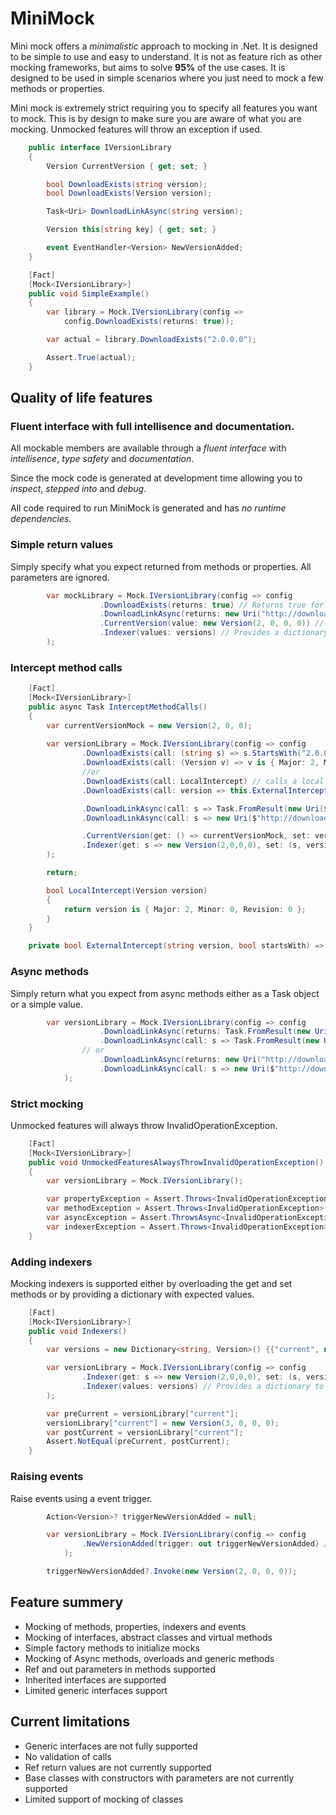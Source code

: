 # MiniMock

Mini mock offers a _minimalistic_ approach to mocking in .Net. It is designed to be simple to use and easy to understand. 
It is not as feature rich as other mocking frameworks, but aims to solve __95%__ of the use cases.
It is designed to be used in simple scenarios where you just need to mock a few methods or properties.

Mini mock is extremely strict requiring you to specify all features you want to mock. This is by design to make sure you are aware of what you are mocking.
Unmocked features will throw an exception if used.

```csharp
    public interface IVersionLibrary
    {
        Version CurrentVersion { get; set; }

        bool DownloadExists(string version);
        bool DownloadExists(Version version);

        Task<Uri> DownloadLinkAsync(string version);

        Version this[string key] { get; set; }

        event EventHandler<Version> NewVersionAdded;
    }

    [Fact]
    [Mock<IVersionLibrary>]
    public void SimpleExample()
    {
        var library = Mock.IVersionLibrary(config =>
            config.DownloadExists(returns: true));

        var actual = library.DownloadExists("2.0.0.0");

        Assert.True(actual);
    }
```

## Quality of life features

### Fluent interface with full intellisence and documentation.

All mockable members are available through a _fluent interface_ with _intellisence_, _type safety_ and _documentation_.

Since the mock code is generated at development time allowing you to _inspect_, _stepped into_ and _debug_. 

All code required to run MiniMock is generated and has _no runtime dependencies_.

### Simple return values

Simply specify what you expect returned from methods or properties. All parameters are ignored.

```csharp
        var mockLibrary = Mock.IVersionLibrary(config => config
                    .DownloadExists(returns: true) // Returns true for all versions
                    .DownloadLinkAsync(returns: new Uri("http://downloads/2.0.0")) // Returns a task with a download link
                    .CurrentVersion(value: new Version(2, 0, 0, 0)) // Sets the initial version to 2.0.0.0
                    .Indexer(values: versions) // Provides a dictionary to retrieve and store versions
        );
```

### Intercept method calls

```csharp
    [Fact]
    [Mock<IVersionLibrary>]
    public async Task InterceptMethodCalls()
    {
        var currentVersionMock = new Version(2, 0, 0);
        
        var versionLibrary = Mock.IVersionLibrary(config => config
                .DownloadExists(call: (string s) => s.StartsWith("2.0.0") ? true : false ) // Returns true for version 2.0.0.x base on a string parameter
                .DownloadExists(call: (Version v) => v is { Major: 2, Minor: 0, Revision: 0 })// Returns true for version 2.0.0.x based on a version parameter
                //or
                .DownloadExists(call: LocalIntercept) // calls a local function
                .DownloadExists(call: version => this.ExternalIntercept(version, true)) // calls function in class

                .DownloadLinkAsync(call: s => Task.FromResult(new Uri($"http://downloads/{s}"))) // Returns a task containing a download link for version 2.0.0.x otherwise a error link
                .DownloadLinkAsync(call: s => new Uri($"http://downloads/{s}")) // Returns a task containing a download link for version 2.0.0.x otherwise a error link

                .CurrentVersion(get: () => currentVersionMock, set: version => currentVersionMock = version) // Overwrites the property getter and setter
                .Indexer(get: s => new Version(2,0,0,0), set: (s, version) => {}) // Overwrites the indexer getter and setter
        );

        return;

        bool LocalIntercept(Version version)
        {
            return version is { Major: 2, Minor: 0, Revision: 0 };
        }
    }

    private bool ExternalIntercept(string version, bool startsWith) => startsWith ? version.StartsWith("2.0.0") : version == "2.0.0";
```

### Async methods

Simply return what you expect from async methods either as a Task object or a simple value.

```csharp
        var versionLibrary = Mock.IVersionLibrary(config => config
                    .DownloadLinkAsync(returns: Task.FromResult(new Uri("http://downloads/2.0.0"))) // Returns a task containing a download link for all versions
                    .DownloadLinkAsync(call: s => Task.FromResult(new Uri($"http://downloads/{s}"))) // Returns a task containing a download link for version 2.0.0.x otherwise a error link
                // or
                    .DownloadLinkAsync(returns: new Uri("http://downloads/2.0.0")) // Returns a task containing a download link for all versions
                    .DownloadLinkAsync(call: s => new Uri($"http://downloads/{s}")) // Returns a task containing a download link for version 2.0.0.x otherwise a error link
            );
```

### Strict mocking

Unmocked features will always throw InvalidOperationException.

```csharp
    [Fact]
    [Mock<IVersionLibrary>]
    public void UnmockedFeaturesAlwaysThrowInvalidOperationException()
    {
        var versionLibrary = Mock.IVersionLibrary();

        var propertyException = Assert.Throws<InvalidOperationException>(() => versionLibrary.CurrentVersion);
        var methodException = Assert.Throws<InvalidOperationException>(() => versionLibrary.DownloadExists("2.0.0"));
        var asyncException = Assert.ThrowsAsync<InvalidOperationException>(() => versionLibrary.DownloadLinkAsync("2.0.0"));
        var indexerException = Assert.Throws<InvalidOperationException>(() => versionLibrary["2.0.0"]);
    }
```

### Adding indexers

Mocking indexers is supported either by overloading the get and set methods or by providing a dictionary with expected values.

```csharp
    [Fact]
    [Mock<IVersionLibrary>]
    public void Indexers()
    {
        var versions = new Dictionary<string, Version>() {{"current", new Version(2,0,0,0)}};

        var versionLibrary = Mock.IVersionLibrary(config => config
                .Indexer(get: s => new Version(2,0,0,0), set: (s, version) => {}) // Overwrites the indexer getter and setter
                .Indexer(values: versions) // Provides a dictionary to retrieve and store versions
        );

        var preCurrent = versionLibrary["current"];
        versionLibrary["current"] = new Version(3, 0, 0, 0);
        var postCurrent = versionLibrary["current"];
        Assert.NotEqual(preCurrent, postCurrent);
    }

```

### Raising events 

Raise events using a event trigger.

```csharp
        Action<Version>? triggerNewVersionAdded = null;

        var versionLibrary = Mock.IVersionLibrary(config => config
                .NewVersionAdded(trigger: out triggerNewVersionAdded) // Provides a trigger for when a new version is added
            );

        triggerNewVersionAdded?.Invoke(new Version(2, 0, 0, 0));
```

## Feature summery

- Mocking of methods, properties, indexers and events
- Mocking of interfaces, abstract classes and virtual methods
- Simple factory methods to initialize mocks
- Mocking of Async methods, overloads and generic methods
- Ref and out parameters in methods supported
- Inherited interfaces are supported
- Limited generic interfaces support

## Current limitations

- Generic interfaces are not fully supported
- No validation of calls
- Ref return values are not currently supported
- Base classes with constructors with parameters are not currently supported
- Limited support of mocking of classes
